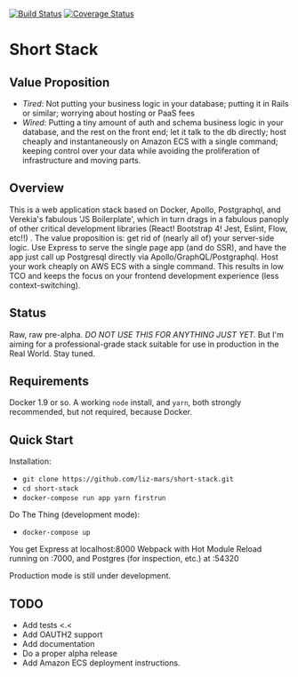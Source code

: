 [![Build Status](https://img.shields.io/travis/liz-mars/short-stack.svg?style=flat-square)](https://travis-ci.org/liz-mars/short-stack)
[![Coverage Status](https://img.shields.io/coveralls/liz-mars/short-stack.svg?style=flat-square)](https://coveralls.io/github/liz-mars/short-stack?branch=master)

Short Stack
===========

Value Proposition
----------

 - *Tired*: Not putting your business logic in your database; putting it in Rails or similar; worrying about hosting or PaaS fees
 - *Wired*: Putting a tiny amount of auth and schema business logic in your database, and the rest on the front end; let it talk to the db directly; host cheaply and instantaneously on Amazon ECS with a single command; keeping control over your data while avoiding the proliferation of infrastructure and moving parts. 

Overview
--------

This is a web application stack based on Docker, Apollo, Postgraphql, and Verekia's fabulous 'JS Boilerplate', which in turn drags in a fabulous panoply of other critical development libraries (React! Bootstrap 4! Jest, Eslint, Flow, etc!!) . The value proposition is: get rid of (nearly all of) your server-side logic. Use Express to serve the single page app (and do SSR), and have the app just call up Postgresql directly via Apollo/GraphQL/Postgraphql. Host your work cheaply on AWS ECS with a single command. This results in low TCO and keeps the focus on your frontend development experience (less context-switching).


Status
------

Raw, raw pre-alpha. *DO NOT USE THIS FOR ANYTHING JUST YET.*  But I'm aiming for a professional-grade stack suitable for use in production in the Real World. Stay tuned.


Requirements
------------

Docker 1.9 or so. A working `node` install, and `yarn`, both strongly recommended, but not required, because Docker.  


Quick Start
-----------

Installation:
 - `git clone https://github.com/liz-mars/short-stack.git`
 - `cd short-stack`
 - `docker-compose run app yarn firstrun`

Do The Thing (development mode):
 - `docker-compose up`


You get Express at localhost:8000 Webpack with Hot Module Reload running on :7000, and Postgres (for inspection, etc.) at :54320

Production mode is still under development. 


TODO
-----
 - Add tests <.<
 - Add OAUTH2 support
 - Add documentation
 - Do a proper alpha release
 - Add Amazon ECS deployment instructions.
